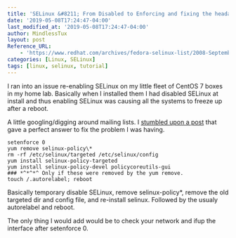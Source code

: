 ```yaml
---
title: 'SELinux &#8211; From Disabled to Enforcing and fixing the headache with it'
date: '2019-05-08T17:24:47-04:00'
last_modified_at: '2019-05-08T17:24:47-04:00'
author: MindlessTux
layout: post
Reference_URL:
    - 'https://www.redhat.com/archives/fedora-selinux-list/2008-September/msg00096.html'
categories: [Linux, SELinux]
tags: [linux, selinux, tutorial]
---
```


I ran into an issue re-enabling SELinux on my little fleet of CentOS 7 boxes in my home lab. Basically when I installed them I had disabled SELinux at install and thus enabling SELinux was causing all the systems to freeze up after a reboot.

<!--readmore-->

A little googling/digging around mailing lists. I [stumbled upon a post](https://www.redhat.com/archives/fedora-selinux-list/2008-September/msg00096.html) that gave a perfect answer to fix the problem I was having.

```shell
setenforce 0
yum remove selinux-policy\*
rm -rf /etc/selinux/targeted /etc/selinux/config
yum install selinux-policy-targeted
yum install selinux-policy-devel policycoreutils-gui  
### *^*^*^ Only if these were removed by the yum remove.
touch /.autorelabel; reboot
```

Basically temporary disable SELinux, remove selinux-policy\*, remove the old targeted dir and config file, and re-install selinux. Followed by the usualy autorelabel and reboot.

The only thing I would add would be to check your network and ifup the interface after setenforce 0.